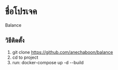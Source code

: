# ชื่อโปรเจค

Balance

## วิธีติดตั้ง

1. git clone https://github.com/anechaboon/balance
2. cd to project
3. run: docker-compose up -d --build 


